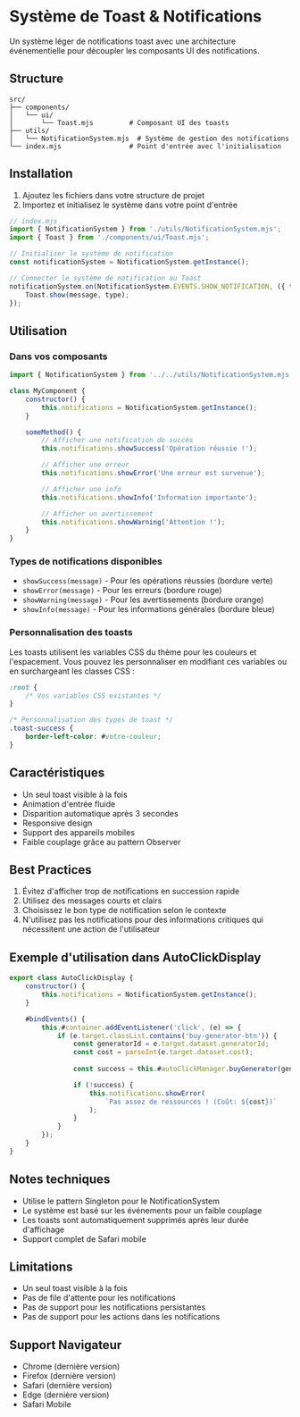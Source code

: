 # Système de Toast & Notifications

Un système léger de notifications toast avec une architecture événementielle pour découpler les composants UI des notifications.

## Structure

```
src/
├── components/
│   └── ui/
│       └── Toast.mjs         # Composant UI des toasts
├── utils/
│   └── NotificationSystem.mjs  # Système de gestion des notifications
└── index.mjs                 # Point d'entrée avec l'initialisation
```

## Installation

1. Ajoutez les fichiers dans votre structure de projet
2. Importez et initialisez le système dans votre point d'entrée

```javascript
// index.mjs
import { NotificationSystem } from './utils/NotificationSystem.mjs';
import { Toast } from './components/ui/Toast.mjs';

// Initialiser le système de notification
const notificationSystem = NotificationSystem.getInstance();

// Connecter le système de notification au Toast
notificationSystem.on(NotificationSystem.EVENTS.SHOW_NOTIFICATION, ({ type, message }) => {
    Toast.show(message, type);
});
```

## Utilisation

### Dans vos composants

```javascript
import { NotificationSystem } from '../../utils/NotificationSystem.mjs';

class MyComponent {
    constructor() {
        this.notifications = NotificationSystem.getInstance();
    }

    someMethod() {
        // Afficher une notification de succès
        this.notifications.showSuccess('Opération réussie !');

        // Afficher une erreur
        this.notifications.showError('Une erreur est survenue');

        // Afficher une info
        this.notifications.showInfo('Information importante');

        // Afficher un avertissement
        this.notifications.showWarning('Attention !');
    }
}
```

### Types de notifications disponibles

- `showSuccess(message)` - Pour les opérations réussies (bordure verte)
- `showError(message)` - Pour les erreurs (bordure rouge)
- `showWarning(message)` - Pour les avertissements (bordure orange)
- `showInfo(message)` - Pour les informations générales (bordure bleue)

### Personnalisation des toasts

Les toasts utilisent les variables CSS du thème pour les couleurs et l'espacement. Vous pouvez les personnaliser en modifiant ces variables ou en surchargeant les classes CSS :

```css
:root {
    /* Vos variables CSS existantes */
}

/* Personnalisation des types de toast */
.toast-success {
    border-left-color: #votre-couleur;
}
```

## Caractéristiques

- Un seul toast visible à la fois
- Animation d'entrée fluide
- Disparition automatique après 3 secondes
- Responsive design
- Support des appareils mobiles
- Faible couplage grâce au pattern Observer

## Best Practices

1. Évitez d'afficher trop de notifications en succession rapide
2. Utilisez des messages courts et clairs
3. Choisissez le bon type de notification selon le contexte
4. N'utilisez pas les notifications pour des informations critiques qui nécessitent une action de l'utilisateur

## Exemple d'utilisation dans AutoClickDisplay

```javascript
export class AutoClickDisplay {
    constructor() {
        this.notifications = NotificationSystem.getInstance();
    }

    #bindEvents() {
        this.#container.addEventListener('click', (e) => {
            if (e.target.classList.contains('buy-generator-btn')) {
                const generatorId = e.target.dataset.generatorId;
                const cost = parseInt(e.target.dataset.cost);
                
                const success = this.#autoClickManager.buyGenerator(generatorId);

                if (!success) {
                    this.notifications.showError(
                        `Pas assez de ressources ! (Coût: ${cost})`
                    );
                }
            }
        });
    }
}
```

## Notes techniques

- Utilise le pattern Singleton pour le NotificationSystem
- Le système est basé sur les événements pour un faible couplage
- Les toasts sont automatiquement supprimés après leur durée d'affichage
- Support complet de Safari mobile

## Limitations

- Un seul toast visible à la fois
- Pas de file d'attente pour les notifications
- Pas de support pour les notifications persistantes
- Pas de support pour les actions dans les notifications

## Support Navigateur

- Chrome (dernière version)
- Firefox (dernière version)
- Safari (dernière version)
- Edge (dernière version)
- Safari Mobile


